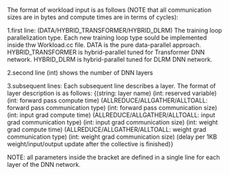 The format of workload input is as follows (NOTE that all communication sizes are in bytes and compute times are in terms of cycles):

1.first line: (DATA/HYBRID_TRANSFORMER/HYBRID_DLRM) The training loop parallelization type. Each new training loop type sould be implemented inside thw Workload.cc file.
DATA is the pure data-parallel approach. HYBRID_TRANSFORMER is hybrid-parallel tuned for Transformer DNN network. HYBRID_DLRM is hybrid-parallel tuned for DLRM DNN network.

2.second line (int) shows the number of DNN layers

3.subsequent lines: Each subsequent line describes a layer. The format of layer description  is as follows:
	{(string: layer name) (int: reserved variable)
	(int: forward pass compute time) (ALLREDUCE/ALLGATHER/ALLTOALL: forward pass communication type) (int: forward pass communication size)
	(int: input grad compute time) (ALLREDUCE/ALLGATHER/ALLTOALL: input grad communication type) (int: input grad communication size)
	(int: weight grad compute time) (ALLREDUCE/ALLGATHER/ALLTOALL: weight grad communication type) (int: weight grad communication size) 
	(delay per 1KB weight/input/output update after the collective is finished)} 

NOTE: all parameters inside the bracket are defined in a single line for each layer of the DNN network. 
	 
